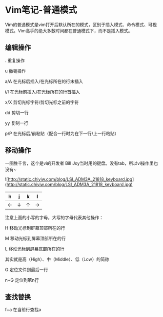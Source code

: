 # Vim笔记-普通模式

Vim的普通模式是vim打开后默认所在的模式，区别于插入模式、命令模式、可视模式。Vim高手的绝大多数时间都在普通模式下，而不是插入模式。

## 编辑操作

.	重复操作

u	撤销操作

a/A	在光标后插入/在光标所在的行末插入

i/I	在光标前插入/在光标所在的行首插入

x/X	剪切光标字符/剪切光标之前的字符

dd	剪切一行

yy	复制一行

p/P	在光标后/前粘贴（配合一行时为在下一行/上一行粘贴）

## 移动操作

一图胜千言，这个是vi的开发者 Bill Joy当时用的键盘。没有tab，所以vi操作里也没有~

![http://static.chiyiw.com/blog/LSI_ADM3A_21818_keyboard.jpg](http://static.chiyiw.com/blog/LSI_ADM3A_21818_keyboard.jpg)

| h    | j    | k    | l    |
| ---- | ---- | ---- | ---- |
| ←    | ↓    | ↑    | →    |

注意上面的小写的字母，大写的字母代表其他操作：

H	移动光标到屏幕顶部所在的行

M	移动光标到屏幕顶部所在的行

L	移动光标到屏幕底部所在的行

其实就是高（High）、中（Middle）、低（Low）的简称

G	定位文件到最后一行

n+G	定位到第n行

## 查找替换

f+a		在当前行查找a






